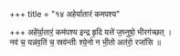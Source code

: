 +++
title = "१४ अहेर्यातारं कमपश्य"

+++
अहे॑र्या॒तारं॒ कम॑पश्य इन्द्र हृ॒दि यत्ते॑ ज॒घ्नुषो॒ भीरग॑च्छत् ।  
नव॑ च॒ यन्न॑व॒तिं च॒ स्रव॑न्तीः श्ये॒नो न भी॒तो अत॑रो॒ रजां॑सि ॥
